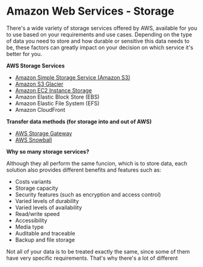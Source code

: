 # Amazon Web Services - Storage

There's a wide variety of storage services offered by AWS, available for you to use based on your requirements and use cases. Depending on the type of data you need to store and how durable or sensitive this data needs to be, these factors can greatly impact on your decision on which service it's better for you.

<b> AWS Storage Services</b>
- [Amazon Simple Storage Service (Amazon S3)](aws-s3.md)
- [Amazon S3 Glacier](aws-s3.md#s3-glacier)
- [Amazon EC2 Instance Storage](ec2-instancestorage.md)
- Amazon Elastic Block Store (EBS)
- Amazon Elastic File System (EFS)
- Amazon CloudFront

<b>Transfer data methods (for storage into and out of AWS)</b>
- [AWS Storage Gateway](aws-stgateway.md)
- [AWS Snowball](aws-snowball.md)

<b>Why so many storage services?</b>

Although they all perform the same funcion, which is to store data, each solution also provides different benefits and features such as:
- Costs variants
- Storage capacity
- Security features (such as encryption and access control)
- Varied levels of durability
- Varied levels of availability
- Read/write speed
- Accessibility
- Media type
- Auditable and traceable
- Backup and file storage

Not all of your data is to be treated exactly the same, since some of them have very specific requirements. That's why there's a lot of different storage types, to allow you to select the most appropriate service to attend your needs.

## Data Storage Caracterization

There's 3 categories of data storage:

- Block Storage: data is stored in chunks known as blocks. They are stored on a volume and attached to a single instance providing very low latency. It's similar to a DAS storage.

- File Storage: data is stored as separated files with a series of directories. It is stored within a file system and shared access ir provided for multiple users. It's similar to a NAS storage.

- Object Storage: objects are stored across a flat address space. They are referenced by a unique key and each one can also have a metadata associated to it to help categorize and identify the object.